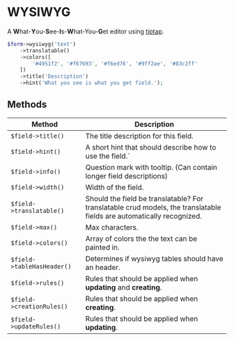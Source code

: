 # WYSIWYG

A **W**hat-**Y**ou-**S**ee-**I**s-**W**hat-You-**G**et editor using
[tiptap](https://github.com/scrumpy/tiptap).

```php
$form->wysiwyg('text')
    ->translatable()
    ->colors([
        '#4951f2', '#f67693', '#f6ed76', '#9ff2ae', '#83c2ff'
    ])
    ->title('Description')
    ->hint('What you see is what you get field.');
```

## Methods

| Method                     | Description                                                                                                           |
| -------------------------- | --------------------------------------------------------------------------------------------------------------------- |
| `$field->title()`          | The title description for this field.                                                                                 |
| `$field->hint()`           | A short hint that should describe how to use the field.`                                                              |
| `$field->info()`           | Question mark with tooltip. (Can contain longer field descriptions)                                                    |
| `$field->width()`          | Width of the field.                                                                                                   |
| `$field->translatable()`   | Should the field be translatable? For translatable crud models, the translatable fields are automatically recognized. |
| `$field->max()`            | Max characters.                                                                                                       |
| `$field->colors()`         | Array of colors the the text can be painted in.                                                                       |
| `$field->tableHasHeader()` | Determines if wysiwyg tables should have an header.                                                                   |
| `$field->rules()`          | Rules that should be applied when **updating** and **creating**.                                                      |
| `$field->creationRules()`  | Rules that should be applied when **creating**.                                                                       |
| `$field->updateRules()`    | Rules that should be applied when **updating**.                                                                       |
